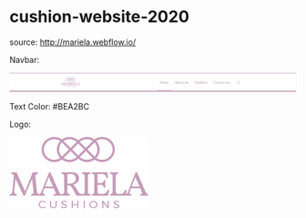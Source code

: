# cushion-website-2020

source: http://mariela.webflow.io/

Navbar:

![alt text](./navbar.png)

Text Color: #BEA2BC

Logo:

![Logo](./images/logo.png)
